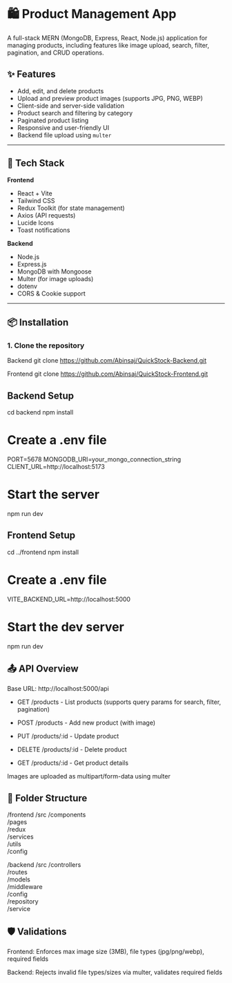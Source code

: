 # 🛍️ Product Management App

A full-stack MERN (MongoDB, Express, React, Node.js) application for managing products, including features like image upload, search, filter, pagination, and CRUD operations.

## ✨ Features

- Add, edit, and delete products
- Upload and preview product images (supports JPG, PNG, WEBP)
- Client-side and server-side validation
- Product search and filtering by category
- Paginated product listing
- Responsive and user-friendly UI
- Backend file upload using `multer`

---

## 🧰 Tech Stack

**Frontend**
- React + Vite
- Tailwind CSS
- Redux Toolkit (for state management)
- Axios (API requests)
- Lucide Icons
- Toast notifications

**Backend**
- Node.js
- Express.js
- MongoDB with Mongoose
- Multer (for image uploads)
- dotenv
- CORS & Cookie support

---

## 📦 Installation

### 1. Clone the repository

Backend
git clone https://github.com/Abinsaj/QuickStock-Backend.git

Frontend
git clone https://github.com/Abinsaj/QuickStock-Frontend.git

## Backend Setup
cd backend
npm install

# Create a .env file
PORT=5678
MONGODB_URI=your_mongo_connection_string
CLIENT_URL=http://localhost:5173

# Start the server
npm run dev


## Frontend Setup
cd ../frontend
npm install

# Create a .env file
VITE_BACKEND_URL=http://localhost:5000

# Start the dev server
npm run dev


## 📤 API Overview

Base URL: http://localhost:5000/api
* GET /products - List products (supports query params for search, filter, pagination)

* POST /products - Add new product (with image)

* PUT /products/:id - Update product

* DELETE /products/:id - Delete product

* GET /products/:id - Get product details

Images are uploaded as multipart/form-data using multer


## 📁 Folder Structure

/frontend
  /src
    /components        
    /pages            
    /redux            
    /services        
    /utils          
    /config           

/backend
  /src
    /controllers         
    /routes              
    /models              
    /middleware          
    /config                           
    /repository          
    /service     


## 🛡️ Validations
Frontend: Enforces max image size (3MB), file types (jpg/png/webp), required fields

Backend: Rejects invalid file types/sizes via multer, validates required fields        





